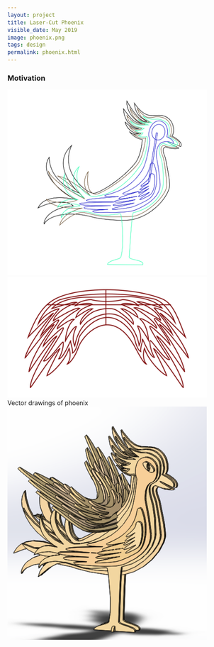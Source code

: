 ```yaml
---
layout: project
title: Laser-Cut Phoenix
visible_date: May 2019
image: phoenix.png
tags: design
permalink: phoenix.html
---
```


### Motivation




<img src="/public/images/phoenix_ai.png" class="img-fluid" alt="Responsive image" width=450 px>

<img src="/public/images/phoenix_ai_wings.png" class="img-fluid" alt="Responsive image" width=450 px>
<br>
Vector drawings of phoenix
<br>
<img src="/public/images/phoenix_solidworks.png" class="img-fluid" alt="Responsive image" width=450 px>



